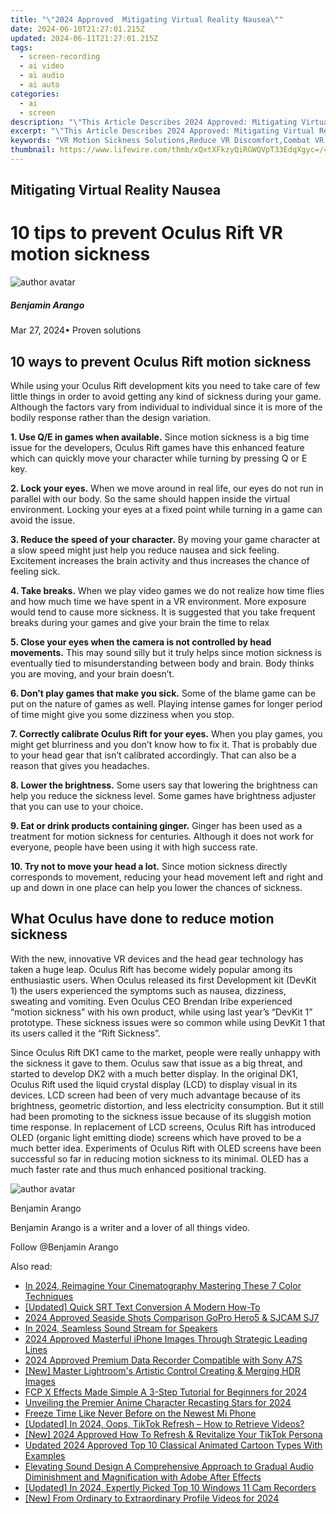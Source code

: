 ```yaml
---
title: "\"2024 Approved  Mitigating Virtual Reality Nausea\""
date: 2024-06-10T21:27:01.215Z
updated: 2024-06-11T21:27:01.215Z
tags: 
  - screen-recording
  - ai video
  - ai audio
  - ai auto
categories: 
  - ai
  - screen
description: "\"This Article Describes 2024 Approved: Mitigating Virtual Reality Nausea\""
excerpt: "\"This Article Describes 2024 Approved: Mitigating Virtual Reality Nausea\""
keywords: "VR Motion Sickness Solutions,Reduce VR Discomfort,Combat VR Nausea Effects,Preventing Virtual Reality Wooziness,Tips to Avoid VR Dizziness,Minimize VR Vertigo Symptoms,Strategies for Lessening VR Sickness"
thumbnail: https://www.lifewire.com/thmb/xQxtXFkzyQiRGWQVpT33EdqXgyc=/400x300/filters:no_upscale():max_bytes(150000):strip_icc()/2do-app-57caef685f9b5829f4001c4f.jpg
---
```


## Mitigating Virtual Reality Nausea

# 10 tips to prevent Oculus Rift VR motion sickness

![author avatar](https://images.wondershare.com/filmora/article-images/benjamin-arango-author.jpg)

##### Benjamin Arango

 Mar 27, 2024• Proven solutions

## 10 ways to prevent Oculus Rift motion sickness

 While using your Oculus Rift development kits you need to take care of few little things in order to avoid getting any kind of sickness during your game. Although the factors vary from individual to individual since it is more of the bodily response rather than the design variation.

**1\. Use Q/E in games when available.** Since motion sickness is a big time issue for the developers, Oculus Rift games have this enhanced feature which can quickly move your character while turning by pressing Q or E key.

**2\. Lock your eyes.** When we move around in real life, our eyes do not run in parallel with our body. So the same should happen inside the virtual environment. Locking your eyes at a fixed point while turning in a game can avoid the issue.

**3\. Reduce the speed of your character.** By moving your game character at a slow speed might just help you reduce nausea and sick feeling. Excitement increases the brain activity and thus increases the chance of feeling sick.

**4\. Take breaks.** When we play video games we do not realize how time flies and how much time we have spent in a VR environment. More exposure would tend to cause more sickness. It is suggested that you take frequent breaks during your games and give your brain the time to relax

**5\. Close your eyes when the camera is not controlled by head movements.** This may sound silly but it truly helps since motion sickness is eventually tied to misunderstanding between body and brain. Body thinks you are moving, and your brain doesn’t.

**6\. Don’t play games that make you sick.** Some of the blame game can be put on the nature of games as well. Playing intense games for longer period of time might give you some dizziness when you stop.

**7\. Correctly calibrate Oculus Rift for your eyes.** When you play games, you might get blurriness and you don’t know how to fix it. That is probably due to your head gear that isn’t calibrated accordingly. That can also be a reason that gives you headaches.

**8\. Lower the brightness.** Some users say that lowering the brightness can help you reduce the sickness level. Some games have brightness adjuster that you can use to your choice.

**9\. Eat or drink products containing ginger.** Ginger has been used as a treatment for motion sickness for centuries. Although it does not work for everyone, people have been using it with high success rate.

**10\. Try not to move your head a lot.** Since motion sickness directly corresponds to movement, reducing your head movement left and right and up and down in one place can help you lower the chances of sickness.

## What Oculus have done to reduce motion sickness

 With the new, innovative VR devices and the head gear technology has taken a huge leap. Oculus Rift has become widely popular among its enthusiastic users. When Oculus released its first Development kit (DevKit 1) the users experienced the symptoms such as nausea, dizziness, sweating and vomiting. Even Oculus CEO Brendan Iribe experienced “motion sickness” with his own product, while using last year’s “DevKit 1” prototype. These sickness issues were so common while using DevKit 1 that its users called it the “Rift Sickness”.

 Since Oculus Rift DK1 came to the market, people were really unhappy with the sickness it gave to them. Oculus saw that issue as a big threat, and started to develop DK2 with a much better display. In the original DK1, Oculus Rift used the liquid crystal display (LCD) to display visual in its devices. LCD screen had been of very much advantage because of its brightness, geometric distortion, and less electricity consumption. But it still had been promoting to the sickness issue because of its sluggish motion time response. In replacement of LCD screens, Oculus Rift has introduced OLED (organic light emitting diode) screens which have proved to be a much better idea. Experiments of Oculus Rift with OLED screens have been successful so far in reducing motion sickness to its minimal. OLED has a much faster rate and thus much enhanced positional tracking.

![author avatar](https://images.wondershare.com/filmora/article-images/benjamin-arango-author.jpg)

Benjamin Arango

Benjamin Arango is a writer and a lover of all things video.

Follow @Benjamin Arango

<span class="atpl-alsoreadstyle">Also read:</span>
<div><ul>
<li><a href="https://extra-approaches.techidaily.com/in-2024-reimagine-your-cinematography-mastering-these-7-color-techniques/"><u>In 2024, Reimagine Your Cinematography  Mastering These 7 Color Techniques</u></a></li>
<li><a href="https://extra-approaches.techidaily.com/updated-quick-srt-text-conversion-a-modern-how-to/"><u>[Updated] Quick SRT Text Conversion  A Modern How-To</u></a></li>
<li><a href="https://extra-approaches.techidaily.com/2024-approved-seaside-shots-comparison-gopro-hero5-and-sjcam-sj7/"><u>2024 Approved  Seaside Shots Comparison  GoPro Hero5 & SJCAM SJ7</u></a></li>
<li><a href="https://extra-approaches.techidaily.com/in-2024-seamless-sound-stream-for-speakers/"><u>In 2024, Seamless Sound Stream for Speakers</u></a></li>
<li><a href="https://extra-approaches.techidaily.com/2024-approved-masterful-iphone-images-through-strategic-leading-lines/"><u>2024 Approved  Masterful iPhone Images Through Strategic Leading Lines</u></a></li>
<li><a href="https://extra-approaches.techidaily.com/2024-approved-premium-data-recorder-compatible-with-sony-a7s/"><u>2024 Approved  Premium Data Recorder Compatible with Sony A7S</u></a></li>
<li><a href="https://extra-approaches.techidaily.com/new-master-lightrooms-artistic-control-creating-and-merging-hdr-images/"><u>[New] Master Lightroom's Artistic Control  Creating & Merging HDR Images</u></a></li>
<li><a href="https://ai-vdieo-software.techidaily.com/fcp-x-effects-made-simple-a-3-step-tutorial-for-beginners-for-2024/"><u>FCP X Effects Made Simple A 3-Step Tutorial for Beginners for 2024</u></a></li>
<li><a href="https://sound-optimizing.techidaily.com/unveiling-the-premier-anime-character-recasting-stars-for-2024/"><u>Unveiling the Premier Anime Character Recasting Stars for 2024</u></a></li>
<li><a href="https://video-screen-grab.techidaily.com/freeze-time-like-never-before-on-the-newest-mi-phone/"><u>Freeze Time Like Never Before on the Newest Mi Phone</u></a></li>
<li><a href="https://tiktok-clips.techidaily.com/updated-in-2024-oops-tiktok-refresh-how-to-retrieve-videos/"><u>[Updated] In 2024, Oops, TikTok Refresh – How to Retrieve Videos?</u></a></li>
<li><a href="https://tiktok-video-recordings.techidaily.com/new-2024-approved-how-to-refresh-and-revitalize-your-tiktok-persona/"><u>[New] 2024 Approved  How To Refresh & Revitalize Your TikTok Persona</u></a></li>
<li><a href="https://animation-videos.techidaily.com/updated-2024-approved-top-10-classical-animated-cartoon-types-with-examples/"><u>Updated 2024 Approved Top 10 Classical Animated Cartoon Types With Examples</u></a></li>
<li><a href="https://voice-adjusting.techidaily.com/elevating-sound-design-a-comprehensive-approach-to-gradual-audio-diminishment-and-magnification-with-adobe-after-effects/"><u>Elevating Sound Design A Comprehensive Approach to Gradual Audio Diminishment and Magnification with Adobe After Effects</u></a></li>
<li><a href="https://screen-recording.techidaily.com/updated-in-2024-expertly-picked-top-10-windows-11-cam-recorders/"><u>[Updated] In 2024, Expertly Picked Top 10 Windows 11 Cam Recorders</u></a></li>
<li><a href="https://facebook-clips.techidaily.com/new-from-ordinary-to-extraordinary-profile-videos-for-2024/"><u>[New] From Ordinary to Extraordinary  Profile Videos for 2024</u></a></li>
</ul></div>

<ins class="adsbygoogle"
      style="display:block"
      data-ad-client="ca-pub-7571918770474297"
      data-ad-slot="8358498916"
      data-ad-format="auto"
      data-full-width-responsive="true"></ins>